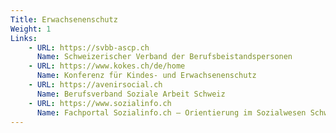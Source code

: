 ```yaml
---
Title: Erwachsenenschutz
Weight: 1
Links:
    - URL: https://svbb-ascp.ch
      Name: Schweizerischer Verband der Berufsbeistandspersonen
    - URL: https://www.kokes.ch/de/home
      Name: Konferenz für Kindes- und Erwachsenenschutz
    - URL: https://avenirsocial.ch
      Name: Berufsverband Soziale Arbeit Schweiz
    - URL: https://www.sozialinfo.ch
      Name: Fachportal Sozialinfo.ch – Orientierung im Sozialwesen Schweiz
---
```

